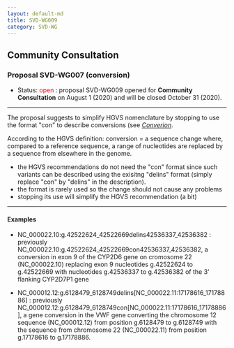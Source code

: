 ```yaml
---
layout: default-md
title: SVD-WG009
category: SVD-WG
---
```


## Community Consultation

### Proposal SVD-WG007 (conversion)

*	Status: <font color="red">open</font>
	:	proposal SVD-WG009 opened for **Community Consultation** on August 1 (2020) and will be closed October 31 (2020). 

* * *

The proposal suggests to simplify HGVS nomenclature by stopping to use the format "con" to describe conversions (see [<i>Converion</i>]((http://varnomen.hgvs.org/recommendations/RNA/variant/delins/)).

According to the HGVS definition: conversion = a sequence change where, compared to a reference sequence, a range of nucleotides are replaced by a sequence from elsewhere in the genome.

*	the HGVS recommendations do not need the "con" format since such variants can be described using the exisitng "delins" format (simply replace "con" by "delins" in the description).
*	the format is rarely used so the change should not cause any problems
*	stopping its use will simplify the HGVS recommendation (a bit)

* * *

#### Examples

*	NC\_000022.10:g.42522624\_42522669delins42536337\_42536382
	:	previously NC\_000022.10:g.42522624\_42522669con42536337\_42536382, a conversion in exon 9 of the CYP2D6 gene on cromosome 22 (NC\_000022.10) replacing exon 9 nucleotides g.42522624 to g.42522669 with nucleotides g.42536337 to g.42536382 of the 3’ flanking CYP2D7P1 gene

*	NC\_000012.12:g.6128479\_6128749delins[NC\_000022.11:17178616\_17178886]
	:	previously NC\_000012.12:g.6128479\_6128749con[NC\_000022.11:17178616\_17178886], a gene conversion in the VWF gene converting the chromosome 12 sequence (NC\_000012.12) from position g.6128479 to g.6128749 with the sequence from chromosome 22 (NC\_000022.11) from position g.17178616 to g.17178886. 
